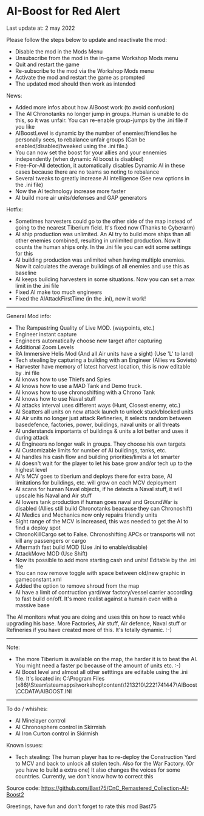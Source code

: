 # AI-Boost for Red Alert
Last update at: 2 may 2022

Please follow the steps below to update and reactivate the mod:
- Disable the mod in the Mods Menu
- Unsubscribe from the mod in the in-game Workshop Mods menu
- Quit and restart the game
- Re-subscribe to the mod via the Workshop Mods menu
- Activate the mod and restart the game as prompted
- The updated mod should then work as intended

News:
- Added more infos about how AIBoost work (to avoid confusion)
- The AI Chronotanks no longer jump in groups. Human is unable to do this, so it was unfair. You can re-enable group-jumps by the .ini file if you like
- AIBoostLevel is dynamic by the number of enemies/friendlies he personally sees, to rebalance unfair groups (Can be enabled/disabled/tweaked using the .ini file.)
- You can now set the boost for your allies and your ennemies independently (when dynamic AI boost is disabled)
- Free-For-All detection, it automatically disables Dynamic AI in these cases because there are no teams so noting to rebalance
- Several tweaks to greatly increase AI intelligence (See new options in the .ini file)
- Now the AI technology increase more faster
- AI build more air units/defenses and GAP generators
 
Hotfix:
- Sometimes harvesters could go to the other side of the map instead of going to the nearest Tiberium field. It's fixed now (Thanks to Cyberarm)
- AI ship production was unlimited. An AI try to build more ships than all other enemies combined, resulting in unlimited production. Now it counts the human ships only. In the .ini file you can edit some settings for this
- AI building production was unlimited when having multiple enemies. Now it calculates the average buildings of all enemies and use this as baseline
- AI keeps building harvesters in some situations. Now you can set a max limit in the .ini file
- Fixed AI make too much engineers
- Fixed the AIAttackFirstTime (in the .ini), now it work!

--- 

General Mod info:
- The Rampastring Quality of Live MOD. (waypoints, etc.)
- Engineer instant capture
- Engineers automatically choose new target after capturing
- Additional Zoom Levels
- RA Immersive Helis Mod (And all Air units have a sight) (Use 'L' to land)
- Tech stealing by capturing a building with an Engineer (Allies vs Soviets)
- Harvester have memory of latest harvest location, this is now editable by .ini file
- AI knows how to use Thiefs and Spies
- AI knows how to use a MAD Tank and Demo truck.
- AI knows how to use chronoshifting with a Chrono Tank
- AI knows how to use Naval stuff
- AI attacks interval uses different ways (Hunt, Closest enemy, etc.)
- AI Scatters all units on new attack launch to unlock stuck/blocked units
- AI Air units no longer just attack Refineries, it selects random between basedefence, factories, power, buildings, naval units or all threats
- AI understands importants of buildings & units a lot better and uses it during attack
- AI Engineers no longer walk in groups. They choose his own targets
- AI Customizable limits for number of AI buildings, tanks, etc.
- AI handles his cash flow and building priorities/limits a lot smarter
- AI doesn't wait for the player to let his base grow and/or tech up to the highest level
- AI's MCV goes to tiberium and deploys there for extra base, AI limitations for buildings, etc. will grow on each MCV deployment
- AI scans for human Naval objects, if he detects a Naval stuff, it will upscale his Naval and Air stuff
- AI lowers tank production if human goes naval and GroundWar is disabled (Allies still build Chronotanks beacause they can Chronoshift)
- AI Medics and Mechanics now only repairs friendly units
- Sight range of the MCV is increased, this was needed to get the AI to find a deploy spot
- ChronoKillCargo set to False. Chronoshifting APCs or transports will not kill any passengers or cargo
- Aftermath fast build MOD (Use .ini to enable/disable)
- AttackMove MOD (Use Shift)
- Now its possible to add more starting cash and units! Editable by the .ini file
- You can now remove toggle with space between old/new graphic in gameconstant.xml
- Added the option to remove shroud from the map
- AI have a limit of contruction yard/war factory/vessel carrier according to fast build on/off. It's more realist against a humain even with a massive base

The AI monitors what you are doing and uses this on how to react while upgrading his base. More Factories, Air stuff, Air defence, Naval stuff or Refineries if you have created more of this. It's totally dynamic. :-)

---

Note:
- The more Tiberium is available on the map, the harder it is to beat the AI. You might need a faster pc because of the amount of units etc.  :-)
- AI Boost level and almost all other setttings are editable using the .ini file. It's located in: C:\Program Files (x86)\Steam\steamapps\workshop\content\1213210\2221741447\AIBoost\CCDATA\AIBOOST.INI

---

To do / whishes:
- AI Minelayer control
- AI Chronosphere control in Skirmish
- AI Iron Curton control in Skirmish

Known issues:
- Tech stealing: The human player has to re-deploy the Construction Yard to MCV and back to unlock all stolen tech. Also for the War Factory. (Or you have to build a extra one) It also changes the voices for some countries. Currently, we don't know how to correct this

Source code:
https://github.com/Bast75/CnC_Remastered_Collection-AI-Boost2


Greetings, have fun and don't forget to rate this mod
Bast75


